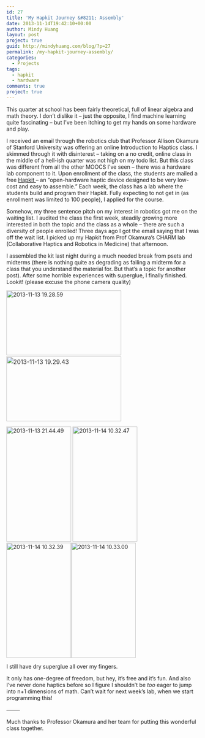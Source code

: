```yaml
---
id: 27
title: 'My Hapkit Journey &#8211; Assembly'
date: 2013-11-14T19:42:10+00:00
author: Mindy Huang
layout: post
project: true
guid: http://mindyhuang.com/blog/?p=27
permalink: /my-hapkit-journey-assembly/
categories:
  - Projects
tags:
  - hapkit
  - hardware
comments: true
project: true
---
```

This quarter at school has been fairly theoretical, full of linear algebra and math theory. I don&#8217;t dislike it &#8211; just the opposite, I find machine learning quite fascinating &#8211; but I&#8217;ve been itching to get my hands on some hardware and play.

I received an email through the robotics club that Professor Allison Okamura of Stanford University was offering an online Introduction to Haptics class. I skimmed through it with disinterest &#8211; taking on a no credit, online class in the middle of a hell-ish quarter was not high on my todo list. But this class was different from all the other MOOCS I&#8217;ve seen &#8211; there was a hardware lab component to it. Upon enrollment of the class, the students are mailed a free [Hapkit ](http://hapkit.stanford.edu/)&#8211; an &#8220;open-hardware haptic device designed to be very low-cost and easy to assemble.&#8221; Each week, the class has a lab where the students build and program their Hapkit. Fully expecting to not get in (as enrollment was limited to 100 people), I applied for the course. <!--more-->

Somehow, my three sentence pitch on my interest in robotics got me on the waiting list. I audited the class the first week, steadily growing more interested in both the topic and the class as a whole &#8211; there are such a diversity of people enrolled! Three days ago I got the email saying that I was off the wait list. I picked up my Hapkit from Prof Okamura&#8217;s CHARM lab (Collaborative Haptics and Robotics in Medicine) that afternoon.

I assembled the kit last night during a much needed break from psets and midterms (there is nothing quite as degrading as failing a midterm for a class that you understand the material for. But that&#8217;s a topic for another post). After some horrible experiences with superglue, I finally finished. Lookit! (please excuse the phone camera quality)

[<img class="alignnone size-medium wp-image-30" alt="2013-11-13 19.28.59" src="http://mindyhuang.com/blog/wp-content/uploads/2013/11/2013-11-13-19.28.59-300x169.jpg" width="300" height="169" srcset="http://mindyhuang.com/wp-content/uploads/2013/11/2013-11-13-19.28.59-300x169.jpg 300w, http://mindyhuang.com/wp-content/uploads/2013/11/2013-11-13-19.28.59-1024x577.jpg 1024w, http://mindyhuang.com/wp-content/uploads/2013/11/2013-11-13-19.28.59-500x281.jpg 500w" sizes="(max-width: 300px) 100vw, 300px" />](http://mindyhuang.com/blog/wp-content/uploads/2013/11/2013-11-13-19.28.59.jpg) <img class="alignnone size-medium wp-image-35" style="color: #333333; font-size: 15.555556297302246px; font-style: normal; line-height: 26.666667938232422px;" alt="2013-11-13 19.29.43" src="http://mindyhuang.com/blog/wp-content/uploads/2013/11/2013-11-13-19.29.43-300x169.jpg" width="300" height="169" srcset="http://mindyhuang.com/wp-content/uploads/2013/11/2013-11-13-19.29.43-300x169.jpg 300w, http://mindyhuang.com/wp-content/uploads/2013/11/2013-11-13-19.29.43-1024x577.jpg 1024w, http://mindyhuang.com/wp-content/uploads/2013/11/2013-11-13-19.29.43-500x281.jpg 500w" sizes="(max-width: 300px) 100vw, 300px" />

[<img class="alignnone size-medium wp-image-31" alt="2013-11-13 21.44.49" src="http://mindyhuang.com/blog/wp-content/uploads/2013/11/2013-11-13-21.44.49-169x300.jpg" width="169" height="300" srcset="http://mindyhuang.com/wp-content/uploads/2013/11/2013-11-13-21.44.49-169x300.jpg 169w, http://mindyhuang.com/wp-content/uploads/2013/11/2013-11-13-21.44.49-577x1024.jpg 577w" sizes="(max-width: 169px) 100vw, 169px" />](http://mindyhuang.com/blog/wp-content/uploads/2013/11/2013-11-13-21.44.49.jpg) [<img class="alignnone size-medium wp-image-32" alt="2013-11-14 10.32.47" src="http://mindyhuang.com/blog/wp-content/uploads/2013/11/2013-11-14-10.32.47-169x300.jpg" width="169" height="300" srcset="http://mindyhuang.com/wp-content/uploads/2013/11/2013-11-14-10.32.47-169x300.jpg 169w, http://mindyhuang.com/wp-content/uploads/2013/11/2013-11-14-10.32.47-577x1024.jpg 577w" sizes="(max-width: 169px) 100vw, 169px" />](http://mindyhuang.com/blog/wp-content/uploads/2013/11/2013-11-14-10.32.47.jpg) [<img class="alignnone size-medium wp-image-33" alt="2013-11-14 10.32.39" src="http://mindyhuang.com/blog/wp-content/uploads/2013/11/2013-11-14-10.32.39-169x300.jpg" width="169" height="300" srcset="http://mindyhuang.com/wp-content/uploads/2013/11/2013-11-14-10.32.39-169x300.jpg 169w, http://mindyhuang.com/wp-content/uploads/2013/11/2013-11-14-10.32.39-577x1024.jpg 577w" sizes="(max-width: 169px) 100vw, 169px" />](http://mindyhuang.com/blog/wp-content/uploads/2013/11/2013-11-14-10.32.39.jpg)[<img class="alignnone size-medium wp-image-34" alt="2013-11-14 10.33.00" src="http://mindyhuang.com/blog/wp-content/uploads/2013/11/2013-11-14-10.33.00-169x300.jpg" width="169" height="300" srcset="http://mindyhuang.com/wp-content/uploads/2013/11/2013-11-14-10.33.00-169x300.jpg 169w, http://mindyhuang.com/wp-content/uploads/2013/11/2013-11-14-10.33.00-577x1024.jpg 577w" sizes="(max-width: 169px) 100vw, 169px" />](http://mindyhuang.com/blog/wp-content/uploads/2013/11/2013-11-14-10.33.00.jpg)

I still have dry superglue all over my fingers.

It only has one-degree of freedom, but hey, it&#8217;s free and it&#8217;s fun. And also I&#8217;ve never done haptics before so I figure I shouldn&#8217;t be _too_ eager to jump into n+1 dimensions of math. Can&#8217;t wait for next week&#8217;s lab, when we start programming this!

&#8212;&#8212;&#8211;

Much thanks to Professor Okamura and her team for putting this wonderful class together.